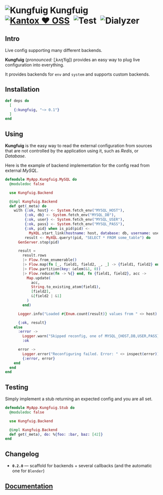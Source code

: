# ![Kungfuig](https://raw.githubusercontent.com/kantox/kungfuig/master/stuff/kungfuig-48x48.png) Kungfuig    [![Kantox ❤ OSS](https://img.shields.io/badge/❤-kantox_oss-informational.svg)](https://kantox.com/)  ![Test](https://github.com/kantox/kungfuig/workflows/Test/badge.svg)  ![Dialyzer](https://github.com/kantox/kungfuig/workflows/Dialyzer/badge.svg)

## Intro

Live config supporting many different backends.

**Kungfuig** (_pronounced:_ [ˌkʌŋˈfig]) provides an easy way to plug
live configuration into everything.

It provides backends for `env` and `system` and supports custom backends.

## Installation

```elixir
def deps do
  [
    {:kungfuig, "~> 0.1"}
  ]
end
```

## Using

**Kungfuig** is the easy way to read the external configuration from sources that are not controlled by the application using it, such as _Redis_, or _Database_.

Here is the example of backend implementation for the config read from external _MySQL_.

```elixir
defmodule MyApp.Kungfuig.MySQL do
  @moduledoc false

  use Kungfuig.Backend

  @impl Kungfuig.Backend
  def get(_meta) do
    with {:ok, host} <- System.fetch_env("MYSQL_HOST"),
         {:ok, db} <- System.fetch_env("MYSQL_DB"),
         {:ok, user} <- System.fetch_env("MYSQL_USER"),
         {:ok, pass} <- System.fetch_env("MYSQL_PASS"),
         {:ok, pid} when is_pid(pid) <-
           MyXQL.start_link(hostname: host, database: db, username: user, password: pass),
         result <- MyXQL.query!(pid, "SELECT * FROM some_table") do
      GenServer.stop(pid)

      result =
        result.rows
        |> Flow.from_enumerable()
        |> Flow.map(fn [_, field1, field2, _, _] -> {field1, field2} end)
        |> Flow.partition(key: &elem(&1, 0))
        |> Flow.reduce(fn -> %{} end, fn {field1, field2}, acc ->
          Map.update(
            acc,
            String.to_existing_atom(field1),
            [field2],
            &[field2 | &1]
          )
        end)

      Logger.info("Loaded #{Enum.count(result)} values from " <> host)

      {:ok, result}
    else
      :error ->
        Logger.warn("Skipped reconfig, one of MYSQL_{HOST,DB,USER,PASS} is missing")
        :ok

      error ->
        Logger.error("Reconfiguring failed. Error: " <> inspect(error))
        {:error, error}
    end
  end
end
```

## Testing

Simply implement a stub returning an expected config and you are all set.

```elixir
defmodule MyApp.Kungfuig.Stub do
  @moduledoc false

  use Kungfuig.Backend

  @impl Kungfuig.Backend
  def get(_meta), do: %{foo: :bar, baz: [42]}
end
```

## Changelog

- **`0.2.0`** — scaffold for backends + several callbacks (and the automatic one for `Blender`)

## [Documentation](https://hexdocs.pm/kungfuig)
